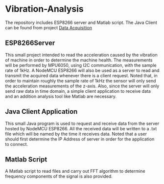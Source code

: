 # Vibration-Analysis

The repository includes ESP8266 server and Matlab script.
The Java Client can be found from project [Data Acquisition](https://github.com/vitkocapcap/DataAcquisition)

## ESP8266Server
This small project intended to read the acceleration caused by the vibration of machine in order to determine the machine health. The measurements will be performed by MPU6050, using I2C communication, with the sample rate of 1kHz. A NodeMCU ESP8266 will also be used as a server to read and transmit the acquired data whenever there is a client request. 
Noted that, in order to maintain roughly the sample rate of 1kHz the sensor will only send the acceleration measurements of the z-axis. Also, since the server will only send raw data in time domain, a simple client application to receive data and an addition analysis tool like Matlab are necessary.  

## Java Client Application
This small Java program is used to request and receive data from the server hosted by NodeMCU ESP8266. All the received data will be written to a .txt file which will be named by the time it receives data. Noted that a user should first determine the IP Address of server in order for the application to connect. 

## Matlab Script
A Matlab script to read files and carry out FFT algorithm to determine frequency components of the signal is also provided. 
